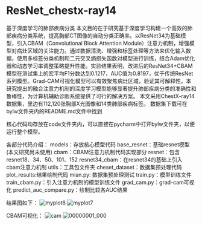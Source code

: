 # ResNet_chestx-ray14
基于深度学习的肺部疾病分类
  本文目的在于研究基于深度学习构建一个高效的肺部疾病分类系统，提高胸部CT图像的自动分类正确率。以ResNet34为基础模型，引入CBAM（Convolutional Block Attention Module）注意力机制，增强模型对病灶区域的关注能力。通过数据清洗、增强和标签处理等方法来优化输入数据，使用多标签分类机制和二元交叉熵损失函数对模型进行训练，结合Adam优化器和动态学习率调整策略提升性能。实验结果表明，改进后的ResNet34+CBAM模型在测试集上的宏平均F1分数达到0.1217，AUC值为0.8197，优于传统ResNet系列模型。Grad-CAM可视化模型可以有效聚焦病灶区域，验证其可解释性。本研究提出的融合注意力机制的深度学习模型能够显著提升肺部疾病分类的准确性和鲁棒性，为计算机辅助诊断系统提供了可行的解决方案。
本文采用ChestX-ray14数据集，里边有112,120张胸部X光图像和14类肺部疾病标签。
数据集下载可在bylw文件夹内的README.md文件中找到

核心代码均存放在code文件夹内，可以直接在pycharm中打开bylw文件夹，以便运行整个模型。

各部分代码介绍：
models：存放核心模型代码
      base_resnet：基础resnet模型(本文研究尚未使用)
      cbam：CBAM注意力机制代码实现部分
      resnet：包含resnet18、34、50、101、152
      resnet34_cbam：在resnet34的基础上引入cbam注意力机制
utils：工具包文件夹
      cheset_dataset：数据集预处理代码
      plot_results:结果绘制代码
mian.py: 数据集预处理测试
train.py：模型训练文件
train_cbam.py：引入注意力机制的模型训练文件
grad_cam.py：grad-cam可视化
predict_auc_compare.py：绘制比较各AUC结果

结果图如下：
![myplot8](https://github.com/user-attachments/assets/cd7d090e-2a36-4422-8737-56cb68786a2b)
![myplot7](https://github.com/user-attachments/assets/a7f6f283-54be-4473-8066-8521deec97d2)

CBAM可视化：
![cam](https://github.com/user-attachments/assets/12176ed5-e8fb-4b90-854a-2f7c20f2d1fe)
![00000001_000](https://github.com/user-attachments/assets/8bfd686f-5b88-4bea-bf79-750abd1f6073)


